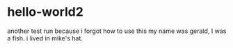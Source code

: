 # hello-world2
another test run because i forgot how to use this
my name was gerald, I was a fish. i lived in mike's hat.
